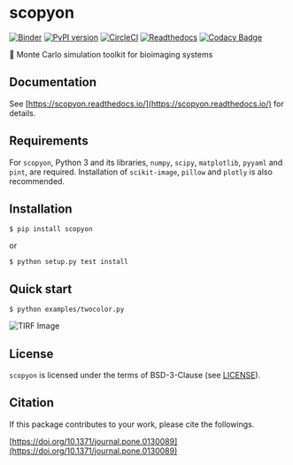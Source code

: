 scopyon
=======

[![Binder](https://mybinder.org/badge_logo.svg)](https://mybinder.org/v2/gh/ecell/scopyon/master)
[![PyPI version](https://badge.fury.io/py/scopyon.svg)](https://badge.fury.io/py/scopyon)
[![CircleCI](https://circleci.com/gh/ecell/scopyon.svg?style=svg)](https://circleci.com/gh/ecell/scopyon)
[![Readthedocs](https://readthedocs.org/projects/scopyon/badge/)](http://scopyon.readthedocs.io/)
[![Codacy Badge](https://api.codacy.com/project/badge/Grade/ca714025c04b456dbaa036e0275cb603)](https://www.codacy.com/app/ecell/scopyon?utm_source=github.com&amp;utm_medium=referral&amp;utm_content=ecell/scopyon&amp;utm_campaign=Badge_Grade)

:microscope: Monte Carlo simulation toolkit for bioimaging systems

Documentation
--------------

See [https://scopyon.readthedocs.io/](https://scopyon.readthedocs.io/) for details.

Requirements
------------

For `scopyon`, Python 3 and its libraries, `numpy`, `scipy`, `matplotlib`, `pyyaml` and `pint`, are required. Installation of `scikit-image`, `pillow` and `plotly` is also recommended.

Installation
------------

```shell-session
$ pip install scopyon
```

or

```shell-session
$ python setup.py test install
```

Quick start
-----------

```shell-session
$ python examples/twocolor.py
```

![TIRF Image](https://github.com/ecell/scopyon/raw/master/examples/twocolor_000.png)

License
-------

`scopyon` is licensed under the terms of BSD-3-Clause (see [LICENSE](/LICENSE)).

Citation
--------

If this package contributes to your work, please cite the followings.

[https://doi.org/10.1371/journal.pone.0130089](https://doi.org/10.1371/journal.pone.0130089)
